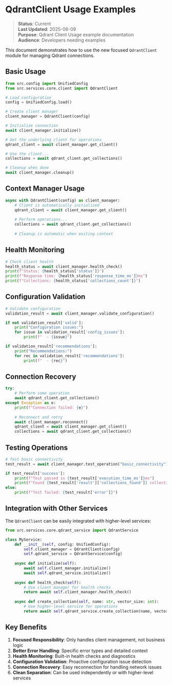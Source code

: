 # QdrantClient Usage Examples

> **Status**: Current  
> **Last Updated**: 2025-06-09  
> **Purpose**: Qdrant Client Usage example documentation  
> **Audience**: Developers needing examples

This document demonstrates how to use the new focused `QdrantClient` module for managing Qdrant connections.

## Basic Usage

```python
from src.config import UnifiedConfig
from src.services.core.client import QdrantClient

# Load configuration
config = UnifiedConfig.load()

# Create client manager
client_manager = QdrantClient(config)

# Initialize connection
await client_manager.initialize()

# Get the underlying client for operations
qdrant_client = await client_manager.get_client()

# Use the client...
collections = await qdrant_client.get_collections()

# Cleanup when done
await client_manager.cleanup()
```

## Context Manager Usage

```python
async with QdrantClient(config) as client_manager:
    # Client is automatically initialized
    qdrant_client = await client_manager.get_client()
    
    # Perform operations...
    collections = await qdrant_client.get_collections()
    
    # Cleanup is automatic when exiting context
```

## Health Monitoring

```python
# Check client health
health_status = await client_manager.health_check()
print(f"Status: {health_status['status']}")
print(f"Response time: {health_status['response_time_ms']}ms")
print(f"Collections: {health_status['collections_count']}")
```

## Configuration Validation

```python
# Validate configuration
validation_result = await client_manager.validate_configuration()

if not validation_result['valid']:
    print("Configuration issues:")
    for issue in validation_result['config_issues']:
        print(f"  - {issue}")

if validation_result['recommendations']:
    print("Recommendations:")
    for rec in validation_result['recommendations']:
        print(f"  - {rec}")
```

## Connection Recovery

```python
try:
    # Perform some operation
    await qdrant_client.get_collections()
except Exception as e:
    print(f"Connection failed: {e}")
    
    # Reconnect and retry
    await client_manager.reconnect()
    qdrant_client = await client_manager.get_client()
    collections = await qdrant_client.get_collections()
```

## Testing Operations

```python
# Test basic connectivity
test_result = await client_manager.test_operation("basic_connectivity")

if test_result['success']:
    print(f"Test passed in {test_result['execution_time_ms']}ms")
    print(f"Found {test_result['result']['collections_found']} collections")
else:
    print(f"Test failed: {test_result['error']}")
```

## Integration with Other Services

The `QdrantClient` can be easily integrated with higher-level services:

```python
from src.services.core.qdrant_service import QdrantService

class MyService:
    def __init__(self, config: UnifiedConfig):
        self.client_manager = QdrantClient(config)
        self.qdrant_service = QdrantService(config)
    
    async def initialize(self):
        await self.client_manager.initialize()
        await self.qdrant_service.initialize()
    
    async def health_check(self):
        # Use client manager for health checks
        return await self.client_manager.health_check()
    
    async def create_collection(self, name: str, vector_size: int):
        # Use higher-level service for operations
        return await self.qdrant_service.create_collection(name, vector_size)
```

## Key Benefits

1. **Focused Responsibility**: Only handles client management, not business logic
2. **Better Error Handling**: Specific error types and detailed context
3. **Health Monitoring**: Built-in health checks and diagnostics
4. **Configuration Validation**: Proactive configuration issue detection
5. **Connection Recovery**: Easy reconnection for handling network issues
6. **Clean Separation**: Can be used independently or with higher-level services